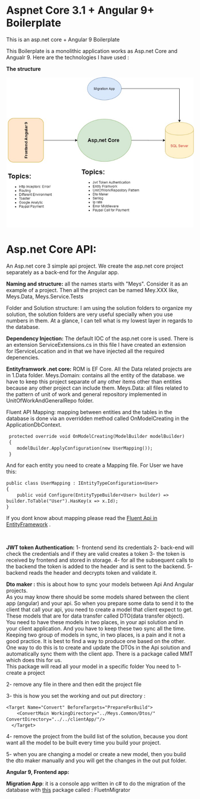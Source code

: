 # Aspnet Core 3.1 + Angular 9+ Boilerplate
This is an asp.net core + Angular 9 Boilerplate 


This Boilerplate is a monolithic application works as Asp.net Core and Angualr 9. Here are the technologies I have used : 


**The structure** 

![General View](diagram.jpg)

# **Asp.net Core API:**

An Asp.net core 3 simple api project. We create the asp.net core project separately as a back-end for the Angular app. 

**Naming and structure:** 
all the names starts with "Meys". Consider it as an example of a project. Then all the project can be named Mey.XXX like, 	Meys.Data, Meys.Service.Tests

Folder and Solution structure: 
I am using the solution folders to organize my solution, the solution folders are very useful specially when you use numbers in them. At a glance, I can tell what is my lowest layer in regards to the database. 



**Dependency Injection:** 
The default IOC of the asp.net core is used. There is an extension ServiceExtensions.cs in this file I have created an extension for IServiceLocation and in that we have injected all the required depenencies. 

**Entityframwork .net core:** 
ROM is EF Core. All the Data related projects are in 1.Data folder. 
Meys.Domain: contains all the entity of the database. we have to keep this project separate of any other items other than entities because any other project can include them. 
Meys.Data: all files related to the pattern of unit of work and general repository implemented in UnitOfWorkAndGeneralRepo folder. 

Fluent API Mapping: mapping between entities and the tables in the database is done via an overridden  method called OnModelCreating in the ApplicationDbContext. 

     protected override void OnModelCreating(ModelBuilder modelBuilder)
     {
	    modelBuilder.ApplyConfiguration(new UserMapping()); 
     }
And for each entity you need to create a Mapping file. For User we have this: 

    public class UserMapping : IEntityTypeConfiguration<User>
    {
        public void Configure(EntityTypeBuilder<User> builder) => builder.ToTable("User").HasKey(x => x.Id);        
    }

If you dont know about mapping please read the [Fluent Api in EntityFramework](https://www.entityframeworktutorial.net/efcore/fluent-api-in-entity-framework-core.aspx) . 

<br>

**JWT token Authentication:** 
1- frontend send its credentials 
2- back-end will check the credentials and if they are valid creates a token
3- the token is received by frontend and stored in storage. 
4- for all the subsequent calls to the backend the token is added to the header and is sent to the backend. 
5- backend reads the header and decrypts  token and validate it. 


**Dto maker :**
this is about how to sync  your models between Api  And Angular projects.  
As you may know there should be some models shared between the client app (angular) and your api. So when you prepare some data to send it to the client that call your api, you need to create a model that client expect to get. These models that are for data transfer called DTO(data transfer object). 
You need to have these models in two places, in your api solution and in your client application. And you have to keep these two sync all the time. Keeping two group of models in sync, in two places, is a pain and it not a good practice. It is best to find a way to produce one based on the other. One way to do this is to create and update the DTOs in the Api solution and automatically sync them with the client app. There is a package called MMT which does this for us.  
This package will read all your model in a specific folder 
You need to 
1- create a project 

2- remove any file in there and then edit the project file 

3- this is how you set the working and out put directory : 


    <Target Name="Convert" BeforeTargets="PrepareForBuild">
        <ConvertMain WorkingDirectory="../Meys.Common/Dtos/" ConvertDirectory="../../clientApp/"/>
      </Target>
      
4- remove the project from the build list of the solution, because you dont want all the model to be built every time you build your project. 

5- when you are changing a model or create a new model, then you build the dto maker manually and you will get the changes in the out put folder. 



**Angular 9,  Frontend app:**


**Migration App**: 
it is a console app written in c# to do the migration of the database with [this](https://fluentmigrator.github.io/articles/intro.html) package called : FluetnMigrator




